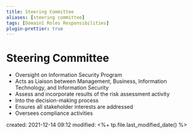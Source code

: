 ```yaml
---
title: Steering Committee
aliases: [steering committee]
tags: [Domain1 Roles Responsibilities]
plugin-prettier: true
---
```


# Steering Committee

- Oversight on Information Security Program
- Acts as Liaison between Management, Business, Information Technology, and Information Security
- Assess and incorporate results of the risk assessment activity
- Into the decision-making process
- Ensures all stakeholder interests are addressed
- Oversees compliance activities

created: 2021-12-14 09:12
modified: <%+ tp.file.last_modified_date() %>